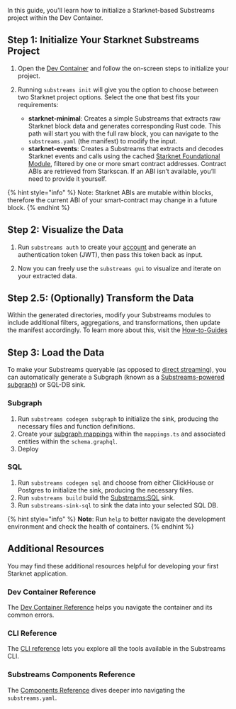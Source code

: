 In this guide, you'll learn how to initialize a Starknet-based Substreams project within the Dev Container.

## Step 1: Initialize Your Starknet Substreams Project

1. Open the [Dev Container](https://github.com/streamingfast/substreams-starter) and follow the on-screen steps to initialize your project.

2. Running `substreams init` will give you the option to choose between two Starknet project options. Select the one that best fits your requirements:
    - **starknet-minimal**: Creates a simple Substreams that extracts raw Starknet block data and generates corresponding Rust code. This path will start you with the full raw block, you can navigate to the `substreams.yaml` (the manifest) to modify the input.
    - **starknet-events**: Creates a Substreams that extracts and decodes Starknet events and calls using the cached [Starknet Foundational Module](https://substreams.dev/packages/starknet-foundational/v0.1.4), filtered by one or more smart contract addresses. Contract ABIs are retrieved from Starkscan. If an ABI isn’t available, you’ll need to provide it yourself.

{% hint style="info" %} 
Note: Starknet ABIs are mutable within blocks, therefore the current ABI of your smart-contract may change in a future block. 
{% endhint %}
    
## Step 2: Visualize the Data

1. Run `substreams auth` to create your [account](https://thegraph.market/) and generate an authentication token (JWT), then pass this token back as input.

2. Now you can freely use the `substreams gui` to visualize and iterate on your extracted data.

## Step 2.5: (Optionally) Transform the Data 

Within the generated directories, modify your Substreams modules to include additional filters, aggregations, and transformations, then update the manifest accordingly. To learn more about this, visit the [How-to-Guides](../how-to-guides/develop-your-own-substreams/develop-your-own-substreams.md)

## Step 3: Load the Data

To make your Substreams queryable (as opposed to [direct streaming](../how-to-guides/sinks/stream/stream.md)), you can automatically generate a Subgraph (known as a [Substreams-powered subgraph](https://thegraph.com/docs/en/sps/introduction/)) or SQL-DB sink.

### Subgraph

1. Run `substreams codegen subgraph` to initialize the sink, producing the necessary files and function definitions. 
2. Create your [subgraph mappings](../how-to-guides/sinks/subgraph/triggers.md) within the `mappings.ts` and associated entities within the `schema.graphql`.
3.  Deploy

### SQL

1. Run `substreams codegen sql` and choose from either ClickHouse or Postgres to initialize the sink, producing the necessary files. 
2. Run `substreams build` build the [Substreams:SQL](../how-to-guides/sinks/sql/sql-sink.md) sink. 
3. Run `substreams-sink-sql` to sink the data into your selected SQL DB.

{% hint style="info" %}
**Note**: Run `help` to better navigate the development environment and check the health of containers. 
{% endhint %}

## Additional Resources

You may find these additional resources helpful for developing your first Starknet application.

### Dev Container Reference

The [Dev Container Reference](../references/devcontainer-ref.md) helps you navigate the container and its common errors. 

### CLI Reference

The [CLI reference](../references/cli/command-line-interface.md) lets you explore all the tools available in the Substreams CLI.

### Substreams Components Reference

The [Components Reference](../references/substreams-components/) dives deeper into navigating the `substreams.yaml`.
